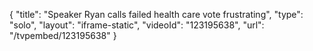 {
    "title": "Speaker Ryan calls failed health care vote frustrating",
    "type": "solo",
    "layout": "iframe-static",
    "videoId": "123195638",
    "url": "\/tvpembed\/123195638"
}